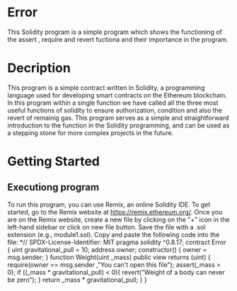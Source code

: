 # Error
This Solidity program is a simple program which shows the functioning of the assert , require and revert fuctiona and their importance in the program.
# Decription
This program is a simple contract written in Solidity, a programming language used for developing smart contracts on the Ethereum blockchain. In this program within a single function we have called all the three most useful functions of solidity to ensure authorization, condition and also the revert of remainig gas. This program serves as a simple and straightforward introduction to the function in the Solidity programming, and can be used as a stepping stone for more complex projects in the future.
# Getting Started
## Executiong program
To run this program, you can use Remix, an online Solidity IDE. To get started, go to the Remix website at https://remix.ethereum.org/.
Once you are on the Remix website, create a new file by clicking on the "+" icon in the left-hand sidebar or click on new file button. Save the file with a .sol extension (e.g., module1.sol). Copy and paste the following code into the file:
*// SPDX-License-Identifier: MIT
pragma solidity ^0.8.17;
contract Error {
    uint gravitational_pull = 10;
    address owner;
    constructor() {
        owner = msg.sender;
    }
    function Weight(uint _mass) public view returns (uint) {
        require(owner == msg.sender ,"You can't open this file");
        assert(_mass > 0);
        if ((_mass * gravitational_pull) < 0){
            revert("Weight of a body can never be zero");
        }
        return _mass * gravitational_pull;
    }
}
